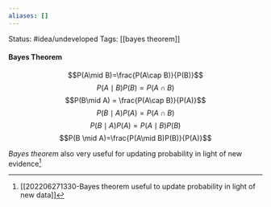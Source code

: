 ```yaml
---
aliases: []
---
```

Status: #idea/undeveloped 
Tags: [[bayes theorem]]

#### Bayes Theorem
$$P(A\mid B)=\frac{P(A\cap B)}{P(B)}$$ $$P(A\mid B)P(B)=P(A\cap B)$$ $$P(B\mid A) = \frac{P(A\cap B)}{P(A)}$$
$$P(B\mid A)P(A) = P(A\cap B)$$
$$P(B\mid A)P(A) = P(A\mid B)P(B)$$
$$P(B \mid A)=\frac{P(A\mid B)P(B)}{P(A)}$$

*Bayes theorem* also very useful for updating probability in light of new evidence[^2]

[^1]: [[Skiena-The Data Science  Design Manual 1st|The Data Science Design Manual 1st]] pg 31
[^2]: [[202206271330-Bayes theorem useful to update probability in light of new data]]